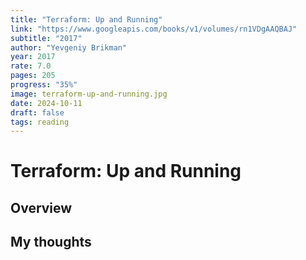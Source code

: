 ```yaml
---
title: "Terraform: Up and Running"
link: "https://www.googleapis.com/books/v1/volumes/rn1VDgAAQBAJ"
subtitle: "2017"
author: "Yevgeniy Brikman"
year: 2017
rate: 7.0
pages: 205
progress: "35%"
image: terraform-up-and-running.jpg
date: 2024-10-11
draft: false
tags: reading
---
```


# Terraform: Up and Running

## Overview



## My thoughts
